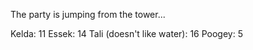 The party is jumping from the tower...

Kelda: 11
Essek: 14
Tali (doesn't like water): 16
Poogey: 5

